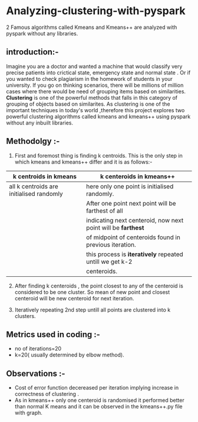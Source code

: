 # Analyzing-clustering-with-pyspark
2 Famous algorithms called Kmeans and Kmeans++ are analyzed with pyspark without any libraries.

## introduction:-
Imagine you are a doctor and wanted a machine that would classify very precise patients into crictical state, emergency state and normal state . Or if you wanted to check plagiarism in the homework of students in your university. If you go on thinking scenarios, there will be millions of million cases where there would be need of grouping items based on similarities.
**Clustering** is one of the powerful methods that falls in this category of grouping of objects based on similarites. As clustering is one of the important techniques in today's world ,therefore this project explores two powerful clustering algorithms called kmeans and kmeans++ using pyspark without any inbuilt libraries.

## Methodolgy :-
1. First and foremost thing is finding k centroids. This is the only step in which kmeans and kmeans++ differ and it is as follows:-<br>

| k centroids in kmeans                   | k centeroids in kmeans++                                       |
| ----------------------------------------| ---------------------------------------------------------------|         
| all k centroids are initialised randomly| here only one point is initialised randomly.                   |
|                                         |  After one point next point will be farthest of all            |
|                                         |  indicating next centeroid, now next point will be **farthest**|
|                                         |  of midpoint of  centeroids found in previous iteration.       |
|                                         |  this process is **iteratively** repeated untill we get k-2    |
|                                         |  centeroids.                                                   |

2. After finding k centeroids , the point closest to any of the centeroid is considered to be one cluster. So mean of new point and closest centeroid will be new centeroid for next iteration.

3. Iteratively repeating 2nd step untill all points are clustered into k clusters.

## Metrics used in coding :-
  * no of iterations=20<br>
  * k=20( usually determined by elbow method).
  
## Observations :-
  * Cost of error function decereased per iteration implying increase in  correctness of clustering .
  * As in kmeans++ only one centeroid is randomised it performed better than normal K means and it can be observed in the kmeans++.py file with graph.
  
                                                                                                        
